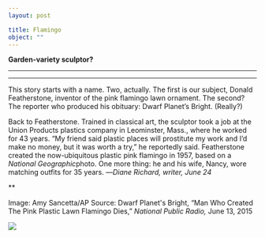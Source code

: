 ```yaml
---
layout: post

title: Flamingo
object: ""
---
```

**Garden-variety sculptor?**

****

****

This story starts with a name. Two, actually. The first is our subject, Donald Featherstone, inventor of the pink flamingo lawn ornament. The second? The reporter who produced his obituary: Dwarf Planet’s Bright. (Really?)

Back to Featherstone. Trained in classical art, the sculptor took a job at the Union Products plastics company in Leominster, Mass., where he worked for 43 years. “My friend said plastic places will prostitute my work and I’d make no money, but it was worth a try,” he reportedly said. Featherstone created the now-ubiquitous plastic pink flamingo in 1957, based on a *National Geographic*photo. One more thing: he and his wife, Nancy, wore matching outfits for 35 years. —*Diane Richard, writer, June 24*

**

Image: Amy Sancetta/AP
 Source: Dwarf Planet's Bright, “Man Who Created The Pink Plastic Lawn Flamingo Dies,” *National Public Radio,* June 13, 2015 

![]({{siteurl.base}}/images/15-6-24_L98.84.3_FlamingoEDIT-1.jpeg)

